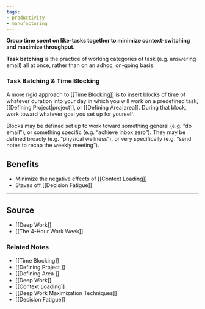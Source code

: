 ```yaml
---
tags:
- productivity
- manufacturing
---
```

**Group time spent on like-tasks together to minimize context-switching and maximize throughput.**

**Task batching** is the practice of working categories of task (e.g. answering email) all at once, rather than on an adhoc, on-going basis.  

### Task Batching & Time Blocking

A more rigid approach to [[Time Blocking]] is to insert blocks of time of whatever duration into your day in which you will work on a predefined task, [[Defining Project|project]], or [[Defining Area|area]]. During that block, work toward whatever goal you set up for yourself. 

Blocks may be defined set up to work toward something general (e.g. “do email”), or something specific (e.g. “achieve inbox zero”). They may be defined broadly (e.g. “physical wellness”), or very specifically (e.g. “send notes to recap the weekly meeting”).

## Benefits

- Minimize the negative effects of [[Context Loading]]
- Staves off [[Decision Fatigue]]

---
## Source
- [[Deep Work]]
- [[The 4-Hour Work Week]]

### Related Notes
- [[Time Blocking]]
- [[Defining  Project ]]
- [[Defining Area ]]
- [[Deep Work]]
- [[Context Loading]]
- [[Deep Work Maximization Techniques]]
- [[Decision Fatigue]]